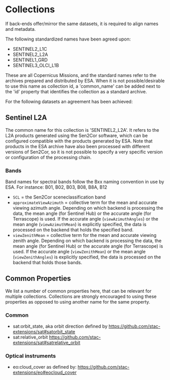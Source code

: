 # Collections

If back-ends offer/mirror the same datasets, it is required to align names and metadata.

The following standardized names have been agreed upon:

- SENTINEL2_L1C
- SENTINEL2_L2A
- SENTINEL1_GRD
- SENTINEL3_OLCI_L1B

These are all Copernicus Missions, and the standard names refer to the archives prepared and distributed by ESA. When it is not possible/desirable to use this name as collection id, a 'common_name' can be added next to the 'id' property that identifies the collection as a standard archive.

For the following datasets an agreement has been achieved:

## Sentinel L2A

The common name for this collection is 'SENTINEL2_L2A'. It refers to the L2A products generated using the Sen2Cor software, which can be configured compatible with the products generated by ESA. Note that products in the ESA archive have also been processed with different versions of Sen2Cor, so it is not possible to specify a very specific version or configuration of the processing chain. 


### Bands

Band names for spectral bands follow the Bxx naming convention in use by ESA. For instance: B01, B02, B03, B08, B8A, B12

- `SCL` = the Sen2Cor sceneclassification band
- `approximateViewAzimuth` = collective term for the mean and accurate viewing azimuth angle. Depending on which backend is processing the data, the mean angle (for Sentinel Hub) or the accurate angle (for Terrascope) is used. If the accurate angle (`viewAzimuthAngles`) or the mean angle (`viewAzimuthMean`) is explicitly specified, the data is processed on the backend that holds the specified band.
- `viewZenithMean` = collective term for the mean and accurate viewing zenith angle. Depending on which backend is processing the data, the mean angle (for Sentinel Hub) or the accurate angle (for Terrascope) is used. If the accurate angle (`viewZenithMean`) or the mean angle (`viewZenithAngles`) is explicitly specified, the data is processed on the backend that holds those bands.

## Common Properties

We list a number of common properties here, that can be relevant for multiple collections. Collections are strongly encouraged to using these properties as opposed to using another name for the same property.

### Common

- sat:orbit_state, aka orbit direction defined by https://github.com/stac-extensions/sat#satorbit_state
- sat:relative_orbit https://github.com/stac-extensions/sat#satrelative_orbit

### Optical instruments

- eo:cloud_cover as defined by: https://github.com/stac-extensions/eo#eocloud_cover
